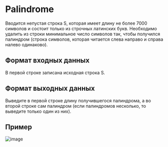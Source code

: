 # Palindrome
Вводится непустая строка S, которая имеет длину не более 7000 символов и состоит только из строчных латинских букв. Необходимо удалить из строки минимальное число символов так, чтобы получился палиндром (строка символов, которая читается слева направо и справа налево одинаково).

## Формат входных данных
В первой строке записана исходная строка S.

## Формат выходных данных
Выведите в первой строке длину получившегося палиндрома, а во второй строке сам палиндром (если палиндромов несколько, то выведите только один из них).

## Пример
![image](https://user-images.githubusercontent.com/116422832/202836589-bc61c0f2-bc06-4317-868d-fd7039700f06.png)
